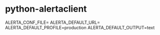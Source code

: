 python-alertaclient
===================


ALERTA_CONF_FILE=
ALERTA_DEFAULT_URL=
ALERTA_DEFAULT_PROFILE=production
ALERTA_DEFAULT_OUTPUT=text
